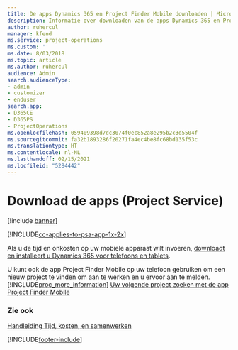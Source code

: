 ```yaml
---
title: De apps Dynamics 365 en Project Finder Mobile downloaden | Microsoft Docs
description: Informatie over downloaden van de apps Dynamics 365 en Project Finder Mobile
author: ruhercul
manager: kfend
ms.service: project-operations
ms.custom: ''
ms.date: 8/03/2018
ms.topic: article
ms.author: ruhercul
audience: Admin
search.audienceType:
- admin
- customizer
- enduser
search.app:
- D365CE
- D365PS
- ProjectOperations
ms.openlocfilehash: 059409398d7dc3074f0ec852a8e295b2c3d5504f
ms.sourcegitcommit: fa32b1893286f20271fa4ec4be8fc68bd135f53c
ms.translationtype: HT
ms.contentlocale: nl-NL
ms.lasthandoff: 02/15/2021
ms.locfileid: "5284442"
---
```

# <a name="get-the-apps-project-service"></a>Download de apps (Project Service)

[!include [banner](../includes/psa-now-project-operations.md)]

[!INCLUDE[cc-applies-to-psa-app-1x-2x](../includes/cc-applies-to-psa-app-1x-2x.md)]

Als u de tijd en onkosten op uw mobiele apparaat wilt invoeren, [downloadt en installeert u Dynamics 365 voor telefoons en tablets](https://docs.microsoft.com/dynamics365/mobile-app/dynamics-365-phones-tablets-users-guide).  
  
 U kunt ook de app Project Finder Mobile op uw telefoon gebruiken om een nieuw project te vinden om aan te werken en u ervoor aan te melden. [!INCLUDE[proc_more_information](../includes/proc-more-information.md)] [Uw volgende project zoeken met de app Project Finder Mobile](../psa/find-next-project-finder-mobile-app.md) 
  
### <a name="see-also"></a>Zie ook  
 [Handleiding Tijd, kosten, en samenwerken](../psa/time-expense-collaboration-guide.md)


[!INCLUDE[footer-include](../includes/footer-banner.md)]